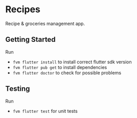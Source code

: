# Recipes

Recipe & groceries management app.

## Getting Started

Run

- `fvm flutter install` to install correct flutter sdk version
- `fvm flutter pub get` to install dependencies
- `fvm flutter doctor` to check for possible problems

## Testing

Run

- `fvm flutter test` for unit tests
